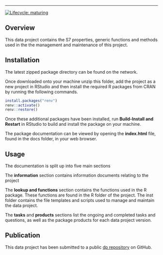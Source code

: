 
<!-- README.md is generated from README.Rmd. Please edit that file -->

------------------------------------------------------------------------

<!-- badges: start -->

[![Lifecycle:
maturing](https://img.shields.io/badge/lifecycle-maturing-blue.svg)](https://lifecycle.r-lib.org/articles/stages.html)
<!-- badges: end -->

## Overview

This data project contains the S7 properties, generic functions and
methods used in the the management and maintenance of this project.

## Installation

The latest zipped package directory can be found on the network.

Once downloaded onto your machine unzip this folder, add the project as
a new project in RStudio and then install the required R packages from
CRAN by running the following commands.

``` r
install.packages("renv")
renv::activate()
renv::restore()
```

Once these additional packages have been installed, run **Build-Install
and Restart** in RStudio to build and install the package on your
machine.

The package documentation can be viewed by opening the **index.html**
file, found in the docs folder, in your web browser.

## Usage

The documentation is split up into five main sections

The **information** section contains information documents relating to
the project

The **lookup and functions** section contains the functions used in the
R package. These functions are found in the R folder of the project. The
inst folder contains the file templates and scripts used to manage and
maintain the data project.

The **tasks** and **products** sections list the ongoing and completed
tasks and questions, as well as the package products for each data
project version.

## Publication

This data project has been submitted to a public [dp
repository](https://github.com/gcfrench/dp) on GitHub.
